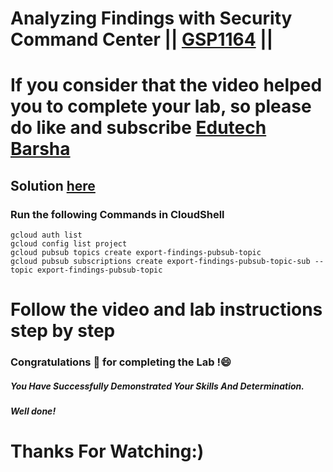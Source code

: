 # Analyzing Findings with Security Command Center || [GSP1164](https://www.cloudskillsboost.google/focuses/71931?parent=catalog) ||

# If you consider that the video helped you to complete your lab, so please do like and subscribe [Edutech Barsha](https://www.youtube.com/@edutechbarsha)
## Solution [here](https://youtu.be/2MtpsN8tRvo)

### Run the following Commands in CloudShell

```
gcloud auth list
gcloud config list project
gcloud pubsub topics create export-findings-pubsub-topic
gcloud pubsub subscriptions create export-findings-pubsub-topic-sub --topic export-findings-pubsub-topic
```
# Follow the video and lab instructions step by step


### Congratulations 🎉 for completing the Lab !😄

##### *You Have Successfully Demonstrated Your Skills And Determination.*

#### *Well done!*

# Thanks For Watching:)


